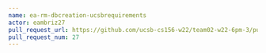 ```yaml
---
name: ea-rm-dbcreation-ucsbrequirements
actor: eambriz27
pull_request_url: https://github.com/ucsb-cs156-w22/team02-w22-6pm-3/pull/27
pull_request_num: 27
---
```

